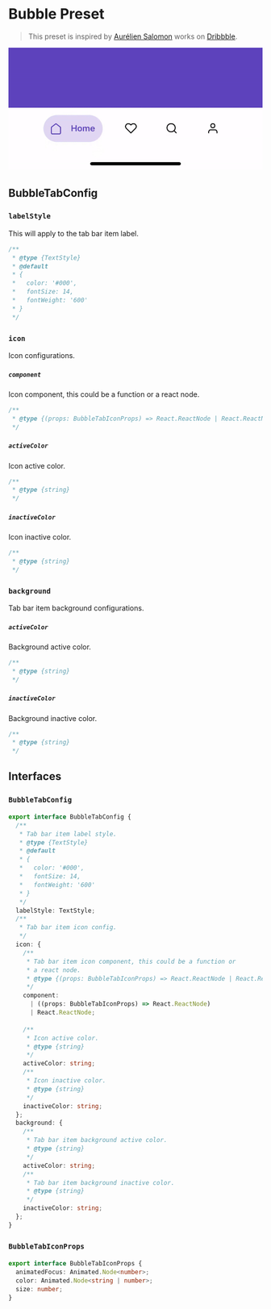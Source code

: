# Bubble Preset

> This preset is inspired by [Aurélien Salomon](https://dribbble.com/aureliensalomon) works on [Dribbble](https://dribbble.com/shots/5925052-Google-Bottom-Bar-Navigation-Pattern-Mobile-UX-Design).

![Bubble Preview](/docs/previews/bubble.gif)

## BubbleTabConfig

### `labelStyle`

This will apply to the tab bar item label.

```ts
/**
 * @type {TextStyle}
 * @default
 * {
 *   color: '#000',
 *   fontSize: 14,
 *   fontWeight: '600'
 * }
 */
```

### `icon`

Icon configurations.

##### `component`

Icon component, this could be a function or a react node.

```ts
/**
 * @type {(props: BubbleTabIconProps) => React.ReactNode | React.ReactNode}
 */
```

##### `activeColor`

Icon active color.

```ts
/**
 * @type {string}
 */
```

##### `inactiveColor`

Icon inactive color.

```ts
/**
 * @type {string}
 */
```

### `background`

Tab bar item background configurations.

##### `activeColor`

Background active color.

```ts
/**
 * @type {string}
 */
```

##### `inactiveColor`

Background inactive color.

```ts
/**
 * @type {string}
 */
```

## Interfaces

### `BubbleTabConfig`

```ts
export interface BubbleTabConfig {
  /**
   * Tab bar item label style.
   * @type {TextStyle}
   * @default
   * {
   *   color: '#000',
   *   fontSize: 14,
   *   fontWeight: '600'
   * }
   */
  labelStyle: TextStyle;
  /**
   * Tab bar item icon config.
   */
  icon: {
    /**
     * Tab bar item icon component, this could be a function or
     * a react node.
     * @type {(props: BubbleTabIconProps) => React.ReactNode | React.ReactNode}
     */
    component:
      | ((props: BubbleTabIconProps) => React.ReactNode)
      | React.ReactNode;

    /**
     * Icon active color.
     * @type {string}
     */
    activeColor: string;
    /**
     * Icon inactive color.
     * @type {string}
     */
    inactiveColor: string;
  };
  background: {
    /**
     * Tab bar item background active color.
     * @type {string}
     */
    activeColor: string;
    /**
     * Tab bar item background inactive color.
     * @type {string}
     */
    inactiveColor: string;
  };
}
```

### `BubbleTabIconProps`

```ts
export interface BubbleTabIconProps {
  animatedFocus: Animated.Node<number>;
  color: Animated.Node<string | number>;
  size: number;
}
```

